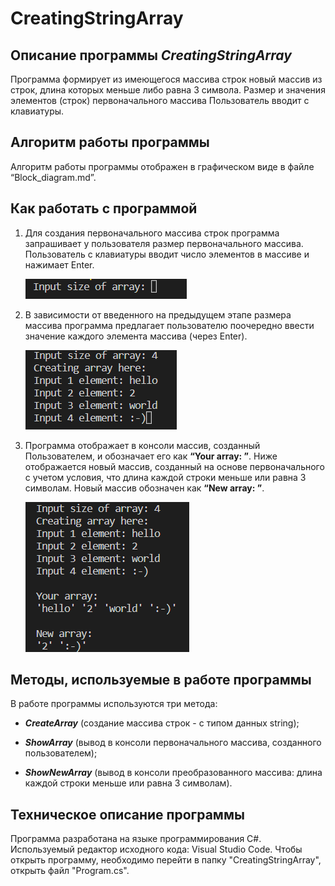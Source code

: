 # CreatingStringArray

## Описание программы _CreatingStringArray_

Программа формирует из имеющегося массива строк новый массив из строк, длина которых меньше либо равна 3 символа. Размер и значения элементов (строк) первоначального массива Пользователь вводит с клавиатуры.

## Алгоритм работы программы

Алгоритм работы программы отображен в графическом виде в файле “Block_diagram.md”.

## Как работать с программой

1. Для создания первоначального массива строк программа запрашивает у пользователя размер первоначального массива. Пользователь с клавиатуры вводит число элементов в массиве и нажимает Enter. 

    ![Input size of array:](Input_size.png)

2. В зависимости от введенного на предыдущем этапе размера массива программа предлагает пользователю поочередно ввести значение каждого элемента массива (через Enter).  

    ![Input the N element:](Creating_array.png)  

3. Программа отображает в консоли массив, созданный Пользователем, и обозначает его как **“Your array: ”**. Ниже отображается новый массив, созданный на основе первоначального с учетом условия, что длина каждой строки меньше или равна 3 символам. Новый массив обозначен как **“New array: ”**.  

    ![Input the N element:](New_array.png) 

## Методы, используемые в работе программы

В работе программы используются три метода:  

* _**CreateArray**_ (создание массива строк - с типом данных string); 

* _**ShowArray**_ (вывод в консоли первоначального массива, созданного пользователем); 

* _**ShowNewArray**_ (вывод в консоли преобразованного массива: длина каждой строки меньше или равна 3 символам). 

## Техническое описание программы

Программа разработана на языке программирования С#. Используемый редактор исходного кода: Visual Studio Code. Чтобы открыть программу, необходимо перейти в папку "CreatingStringArray", открыть файл "Program.cs".
